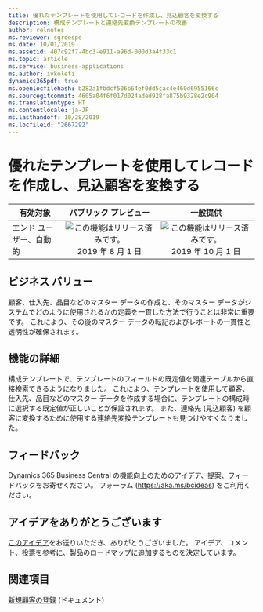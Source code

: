 ```yaml
---
title: 優れたテンプレートを使用してレコードを作成し、見込顧客を変換する
description: 構成テンプレートと連絡先変換テンプレートの改善
author: relnotes
ms.reviewer: sgroespe
ms.date: 10/01/2019
ms.assetid: 407c92f7-4bc3-e911-a96d-000d3a4f33c1
ms.topic: article
ms.service: business-applications
ms.author: ivkoleti
dynamics365pdf: true
ms.openlocfilehash: b282a1fbdcf506b64ef0dd5cac4e460d6955166c
ms.sourcegitcommit: 4605a04f6f017d024aded928fa875b9328e2c904
ms.translationtype: HT
ms.contentlocale: ja-JP
ms.lasthandoff: 10/28/2019
ms.locfileid: "2667292"
---
```

# <a name="create-records-and-convert-prospects-with-better-templates"></a>優れたテンプレートを使用してレコードを作成し、見込顧客を変換する


| 有効対象    |  パブリック プレビュー | 一般提供 | 
| ---------- | :----------: |:----------: |
|エンド ユーザー、自動的|![この機能はリリース済みです。](/dynamics365-release-plan/media/green-checkmark.png "この機能はリリース済みです。") 2019 年 8 月 1 日| ![この機能はリリース済みです。](/dynamics365-release-plan/media/green-checkmark.png "この機能はリリース済みです。") 2019 年 10 月 1 日|


## <a name="business-value"></a>ビジネス バリュー
<!-- bv start -->
顧客、仕入先、品目などのマスター データの作成と、そのマスター データがシステムでどのように使用されるかの定義を一貫した方法で行うことは非常に重要です。 これにより、その後のマスター データの転記およびレポートの一貫性と透明性が確保されます。
<!-- bv end -->



## <a name="feature-details"></a>機能の詳細
<!--feature detail start -->
構成テンプレートで、テンプレートのフィールドの既定値を関連テーブルから直接検索できるようになりました。 これにより、テンプレートを使用して顧客、仕入先、品目などのマスター データを作成する場合に、テンプレートの構成時に選択する既定値が正しいことが保証されます。 また、連絡先 (見込顧客) を顧客に変換するために使用する連絡先変換テンプレートも見つけやすくなりました。
<!--feature detail end -->






## <a name="tell-us-what-you-think"></a>フィードバック
Dynamics 365 Business Central の機能向上のためのアイデア、提案、フィードバックをお寄せください。 フォーラム (https://aka.ms/bcideas) をご利用ください。



## <a name="thank-you-for-your-idea"></a>アイデアをありがとうございます
[このアイデア](https://experience.dynamics.com/ideas/idea/?ideaid=5534f40d-0bd9-e811-b96f-0003ff68b04e)をお送りいただき、ありがとうございました。 アイデア、コメント、投票を参考に、製品のロードマップに追加するものを決定しています。

## <a name="see-also"></a>関連項目

[新規顧客の登録](https://docs.microsoft.com/dynamics365/business-central/sales-how-register-new-customers) (ドキュメント)
